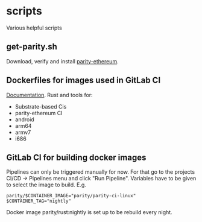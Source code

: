 # scripts

Various helpful scripts 


## get-parity.sh

Download, verify and install 
[parity-ethereum](https://github.com/paritytech/parity-ethereum/).


## Dockerfiles for images used in GitLab CI
[Documentation](dockerfiles/README.md).
Rust and tools for:
 - Substrate-based Cis
 - parity-ethereum CI
 - android
 - arm64
 - armv7
 - i686


## GitLab CI for building docker images

Pipelines can only be triggered manually for now. For that go to the projects 
CI/CD -> Pipelines menu and click "Run Pipeline". Variables have to be given 
to select the image to build. E.g.

```
parity/$CONTAINER_IMAGE="parity/parity-ci-linux"
$CONTAINER_TAG="nightly"
```

Docker image parity/rust:nightly is set up to be rebuild every night.

